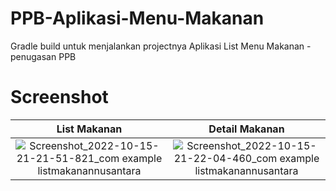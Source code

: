 # PPB-Aplikasi-Menu-Makanan
Gradle build untuk menjalankan projectnya
Aplikasi List Menu Makanan - penugasan PPB

# Screenshot

List Makanan               |  Detail Makanan
:-------------------------:|:-------------------------:
![Screenshot_2022-10-15-21-21-51-821_com example listmakanannusantara](https://user-images.githubusercontent.com/96031557/195992116-2ff40c9a-bc6f-4693-8c8c-e54adf860a9d.jpg) |  ![Screenshot_2022-10-15-21-22-04-460_com example listmakanannusantara](https://user-images.githubusercontent.com/96031557/195992399-b2876b69-6760-42e4-93db-990f2289e810.jpg)

